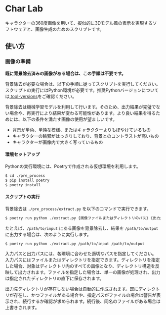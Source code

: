 # Char Lab

キャラクターの360度画像を用いて、擬似的に3Dモデル風の表示を実現するソフトウェアと、画像生成のためのスクリプトです。

## 使い方

### 画像の準備

**既に背景除去済みの画像がある場合は、この手順は不要です。**

背景除去が必要な場合は、以下の手順に従ってスクリプトを実行してください。スクリプトの実行にはPython環境が必要です。推奨Pythonバージョンについては[.tool-versions](./.tool-versions)をご確認ください。

背景除去は機械学習モデルを利用して行います。そのため、出力結果が完璧でない場合や、再実行により結果が変わる可能性があります。より良い結果を得るためには、以下の条件を満たす画像の使用が望ましいです。

- 背景が単色、単純な模様、またはキャラクターよりもぼやけているもの
- キャラクターの輪郭がはっきりしており、背景とのコントラストが高いもの
- キャラクターが画像内で大きく写っているもの

#### 環境セットアップ

Pythonの実行環境には、Poetryで作成される仮想環境を利用します。

```bash
$ cd ./pre_process
$ pip install poetry
$ poetry install
```

#### スクリプトの実行

背景除去は `./pre_process/extract.py` を以下のコマンドで実行できます。

```bash
$ poetry run python ./extract.py {画像ファイルまたはディレクトリのパス} {出力先ディレクトリのパス}
```

たとえば、`/path/to/input` にある画像を背景除去し、結果を `/path/to/output` に出力する場合は、次のように実行します。

```bash
$ poetry run python ./extract.py /path/to/input /path/to/output
```

入力パスと出力パスには、各環境に合わせた適切なパスを指定してください。  
入力パスにはファイルまたはディレクトリを指定できます。ディレクトリを指定した場合、対象はディレクトリ内のすべての画像となり、ディレクトリ構造を反映して出力されます。ファイルを指定した場合は、単一の画像が処理され、出力は指定されたディレクトリの直下に保存されます。  

出力先ディレクトリが存在しない場合は自動的に作成されます。既にディレクトリが存在し、かつファイルがある場合や、指定パスがファイルの場合は警告が表示され、続行するか確認が求められます。続行後、同名のファイルがある場合は上書きされます。
